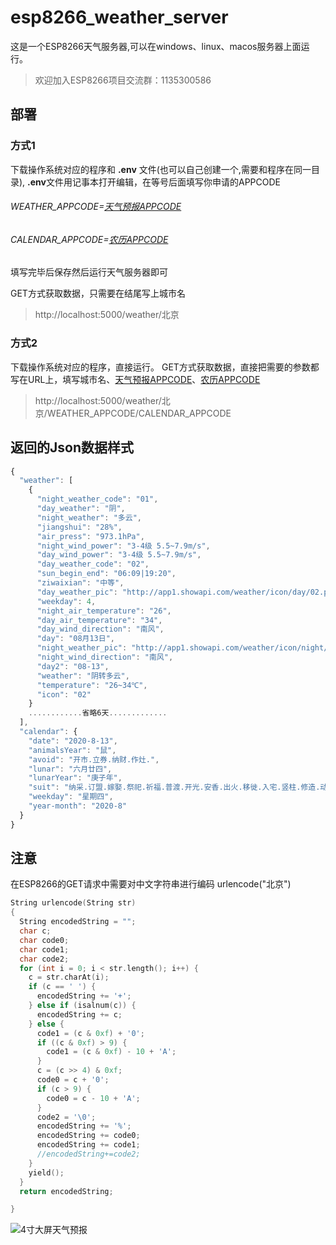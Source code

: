 
# esp8266_weather_server
这是一个ESP8266天气服务器,可以在windows、linux、macos服务器上面运行。
>欢迎加入ESP8266项目交流群：1135300586
## 部署

### 方式1
下载操作系统对应的程序和 **.env** 文件(也可以自己创建一个,需要和程序在同一目录),
**.env**文件用记事本打开编辑，在等号后面填写你申请的APPCODE

###### WEATHER_APPCODE=[天气预报APPCODE](https://market.aliyun.com/products/57126001/cmapi014123.html)
###### CALENDAR_APPCODE=[农历APPCODE](https://www.juhe.cn/docs/api/id/177)

填写完毕后保存然后运行天气服务器即可

GET方式获取数据，只需要在结尾写上城市名

> http://localhost:5000/weather/北京

### 方式2
下载操作系统对应的程序，直接运行。
GET方式获取数据，直接把需要的参数都写在URL上，填写城市名、[天气预报APPCODE](https://market.aliyun.com/products/57126001/cmapi014123.html)、[农历APPCODE](https://www.juhe.cn/docs/api/id/177)
> http://localhost:5000/weather/北京/WEATHER_APPCODE/CALENDAR_APPCODE


## 返回的Json数据样式

```javascript
{
  "weather": [
    {
      "night_weather_code": "01",
      "day_weather": "阴",
      "night_weather": "多云",
      "jiangshui": "28%",
      "air_press": "973.1hPa",
      "night_wind_power": "3-4级 5.5~7.9m/s",
      "day_wind_power": "3-4级 5.5~7.9m/s",
      "day_weather_code": "02",
      "sun_begin_end": "06:09|19:20",
      "ziwaixian": "中等",
      "day_weather_pic": "http://app1.showapi.com/weather/icon/day/02.png",
      "weekday": 4,
      "night_air_temperature": "26",
      "day_air_temperature": "34",
      "day_wind_direction": "南风",
      "day": "08月13日",
      "night_weather_pic": "http://app1.showapi.com/weather/icon/night/01.png",
      "night_wind_direction": "南风",
      "day2": "08-13",
      "weather": "阴转多云",
      "temperature": "26~34℃",
      "icon": "02"
    }
	............省略6天.............
  ],
  "calendar": {
    "date": "2020-8-13",
    "animalsYear": "鼠",
    "avoid": "开市.立券.纳财.作灶.",
    "lunar": "六月廿四",
    "lunarYear": "庚子年",
    "suit": "纳采.订盟.嫁娶.祭祀.祈福.普渡.开光.安香.出火.移徙.入宅.竖柱.修造.动土.竖柱.上梁.起基.造屋.安门.造庙.造桥.破土.启攒.安葬.",
    "weekday": "星期四",
    "year-month": "2020-8"
  }
}

```
## 注意
在ESP8266的GET请求中需要对中文字符串进行编码
urlencode("北京")
```cpp
String urlencode(String str)
{
  String encodedString = "";
  char c;
  char code0;
  char code1;
  char code2;
  for (int i = 0; i < str.length(); i++) {
    c = str.charAt(i);
    if (c == ' ') {
      encodedString += '+';
    } else if (isalnum(c)) {
      encodedString += c;
    } else {
      code1 = (c & 0xf) + '0';
      if ((c & 0xf) > 9) {
        code1 = (c & 0xf) - 10 + 'A';
      }
      c = (c >> 4) & 0xf;
      code0 = c + '0';
      if (c > 9) {
        code0 = c - 10 + 'A';
      }
      code2 = '\0';
      encodedString += '%';
      encodedString += code0;
      encodedString += code1;
      //encodedString+=code2;
    }
    yield();
  }
  return encodedString;

}
```


![4寸大屏天气预报](https://github.com/vaemc/esp8266_weather_server/blob/master/bb.jpg)

